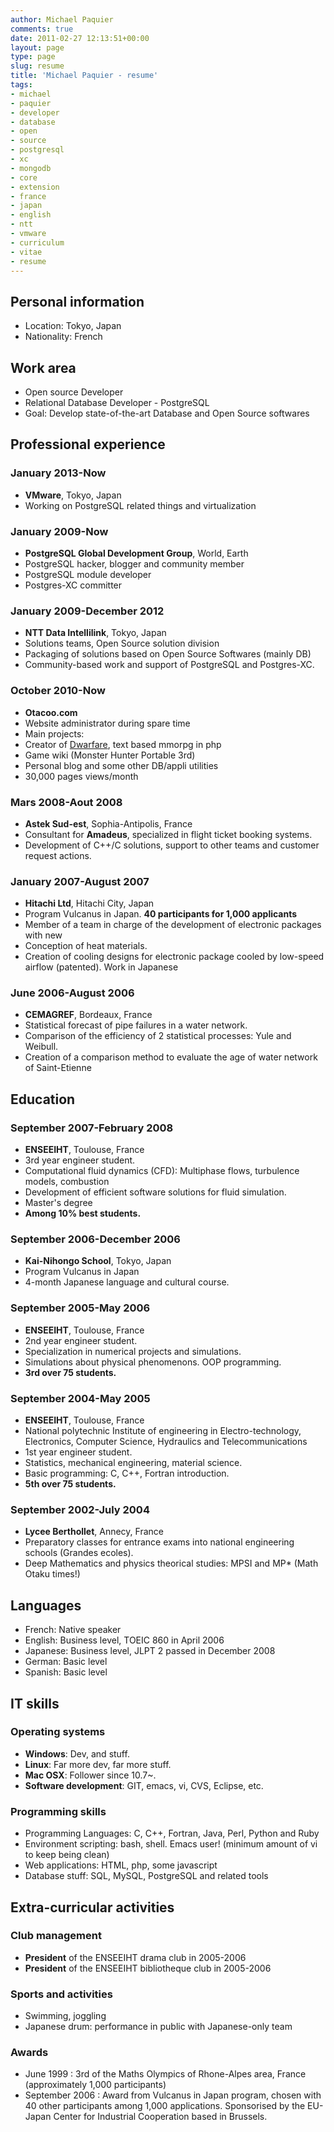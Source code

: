 ```yaml
---
author: Michael Paquier
comments: true
date: 2011-02-27 12:13:51+00:00
layout: page
type: page
slug: resume
title: 'Michael Paquier - resume'
tags:
- michael
- paquier
- developer
- database
- open
- source
- postgresql
- xc
- mongodb
- core
- extension
- france
- japan
- english
- ntt
- vmware
- curriculum
- vitae
- resume
---
```


Personal information
--------------------

  * Location: Tokyo, Japan
  * Nationality: French

Work area
---------

  * Open source Developer
  * Relational Database Developer - PostgreSQL
  * Goal: Develop state-of-the-art Database and Open Source softwares

Professional experience
-----------------------

### January 2013-Now

  * **VMware**, Tokyo, Japan
  * Working on PostgreSQL related things and virtualization

### January 2009-Now

  * **PostgreSQL Global Development Group**, World, Earth
  * PostgreSQL hacker, blogger and community member
  * PostgreSQL module developer
  * Postgres-XC committer

### January 2009-December 2012

  * **NTT Data Intellilink**, Tokyo, Japan
  * Solutions teams, Open Source solution division
  * Packaging of solutions based on Open Source Softwares (mainly DB)
  * Community-based work and support of PostgreSQL and Postgres-XC.

### October 2010-Now

  * **Otacoo.com**
  * Website administrator during spare time
  * Main projects:
   * Creator of [Dwarfare](http://dwarfare.otacoo.com), text based mmorpg in php
   * Game wiki (Monster Hunter Portable 3rd)
   * Personal blog and some other DB/appli utilities
   * 30,000 pages views/month

### Mars 2008-Aout 2008

  * **Astek Sud-est**, Sophia-Antipolis, France
  * Consultant for **Amadeus**, specialized in flight ticket booking systems.
  * Development of C++/C solutions, support to other teams and customer request actions.

### January 2007-August 2007

  * **Hitachi Ltd**, Hitachi City, Japan
  * Program Vulcanus in Japan. **40 participants for 1,000 applicants**
  * Member of a team in charge of the development of electronic packages with new
  * Conception of heat materials.
  * Creation of cooling designs for electronic package cooled by low-speed airflow (patented). Work in Japanese

### June 2006-August 2006

  * **CEMAGREF**, Bordeaux, France
  * Statistical forecast of pipe failures in a water network.
  * Comparison of the efficiency of 2 statistical processes: Yule and Weibull.
  * Creation of a comparison method to evaluate the age of water network of Saint-Etienne

Education
---------

### September 2007-February 2008

  * **ENSEEIHT**, Toulouse, France
  * 3rd year engineer student.
  * Computational fluid dynamics (CFD): Multiphase flows, turbulence models, combustion
  * Development of efficient software solutions for fluid simulation.
  * Master's degree
  * **Among 10% best students.**

### September 2006-December 2006

  * **Kai-Nihongo School**, Tokyo, Japan
  * Program Vulcanus in Japan
  * 4-month Japanese language and cultural course.

### September 2005-May 2006

  * **ENSEEIHT**, Toulouse, France
  * 2nd year engineer student.
  * Specialization in numerical projects and simulations.
  * Simulations about physical phenomenons. OOP programming.
  * **3rd over 75 students.**

### September 2004-May 2005

  * **ENSEEIHT**, Toulouse, France
  * National polytechnic Institute of engineering in Electro-technology, Electronics, Computer Science, Hydraulics and Telecommunications
  * 1st year engineer student.
  * Statistics, mechanical engineering, material science.
  * Basic programming: C, C++, Fortran introduction.
  * **5th over 75 students.**

### September 2002-July 2004

  * **Lycee Berthollet**, Annecy, France
  * Preparatory classes for entrance exams into national engineering schools (Grandes ecoles).
  * Deep Mathematics and physics theorical studies: MPSI and MP* (Math Otaku times!)

Languages
---------

  * French: Native speaker
  * English: Business level, TOEIC 860 in April 2006
  * Japanese: Business level, JLPT 2 passed in December 2008
  * German: Basic level
  * Spanish: Basic level

IT skills
---------

### Operating systems

  * **Windows**: Dev, and stuff.
  * **Linux**: Far more dev, far more stuff.
  * **Mac OSX**: Follower since 10.7~.
  * **Software development**: GIT, emacs, vi, CVS, Eclipse, etc.

### Programming skills

  * Programming Languages: C, C++, Fortran, Java, Perl, Python and Ruby
  * Environment scripting: bash, shell. Emacs user! (minimum amount of vi to keep being clean)
  * Web applications: HTML, php, some javascript
  * Database stuff: SQL, MySQL, PostgreSQL and related tools

Extra-curricular activities
---------------------------

### Club management

  * **President** of the ENSEEIHT drama club in 2005-2006
  * **President** of the ENSEEIHT bibliotheque club in 2005-2006

### Sports and activities

  * Swimming, joggling
  * Japanese drum: performance in public with Japanese-only team

### Awards

  * June 1999 : 3rd of the Maths Olympics of Rhone-Alpes area, France (approximately 1,000 participants)
  * September 2006 : Award from Vulcanus in Japan program, chosen with 40 other participants among 1,000 applications. Sponsorised by the EU-Japan Center for Industrial Cooperation based in Brussels.
